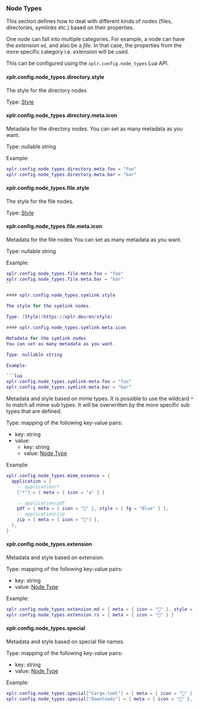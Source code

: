 ### Node Types

This section defines how to deal with different kinds of nodes (files,
directories, symlinks etc.) based on their properties.

One node can fall into multiple categories. For example, a node can have the
_extension_ `md`, and also be a _file_. In that case, the properties from
the more specific category i.e. _extension_ will be used.

This can be configured using the `xplr.config.node_types` Lua API.

#### xplr.config.node_types.directory.style

The style for the directory nodes

Type: [Style](https://xplr.dev/en/style)

#### xplr.config.node_types.directory.meta.icon

Metadata for the directory nodes.
You can set as many metadata as you want.

Type: nullable string

Example:

```lua
xplr.config.node_types.directory.meta.foo = "foo"
xplr.config.node_types.directory.meta.bar = "bar"
```

#### xplr.config.node_types.file.style

The style for the file nodes.

Type: [Style](https://xplr.dev/en/style)

#### xplr.config.node_types.file.meta.icon

Metadata for the file nodes
You can set as many metadata as you want.

Type: nullable string

Example:

````lua
xplr.config.node_types.file.meta.foo = "foo"
xplr.config.node_types.file.meta.bar = "bar"
``

#### xplr.config.node_types.symlink.style

The style for the symlink nodes.

Type: [Style](https://xplr.dev/en/style)

#### xplr.config.node_types.symlink.meta.icon

Metadata for the symlink nodes
You can set as many metadata as you want.

Type: nullable string

Example:

```lua
xplr.config.node_types.symlink.meta.foo = "foo"
xplr.config.node_types.symlink.meta.bar = "bar"
````

Metadata and style based on mime types.
It is possible to use the wildcard `*` to match all mime sub types. It will
be overwritten by the more specific sub types that are defined.

Type: mapping of the following key-value pairs:

- key: string
- value:
  - key: string
  - value: [Node Type](https://xplr.dev/en/node-type)

Example:

```lua
xplr.config.node_types.mime_essence = {
  application = {
    -- application/*
    ["*"] = { meta = { icon = "a" } }

    -- application/pdf
    pdf = { meta = { icon = "" }, style = { fg = "Blue" } },
    -- application/zip
    zip = { meta = { icon = ""} },
  },
}
```

#### xplr.config.node_types.extension

Metadata and style based on extension.

Type: mapping of the following key-value pairs:

- key: string
- value: [Node Type](https://xplr.dev/en/node-type)

Example:

```lua
xplr.config.node_types.extension.md = { meta = { icon = "" }, style = { fg = "Blue" } }
xplr.config.node_types.extension.rs = { meta = { icon = "🦀" } }
```

#### xplr.config.node_types.special

Metadata and style based on special file names.

Type: mapping of the following key-value pairs:

- key: string
- value: [Node Type](https://xplr.dev/en/node-type)

Example:

```lua
xplr.config.node_types.special["Cargo.toml"] = { meta = { icon = "" } }
xplr.config.node_types.special["Downloads"] = { meta = { icon = "" }, style = { fg = "Blue" } }
```
